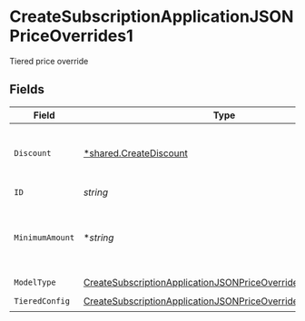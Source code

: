 # CreateSubscriptionApplicationJSONPriceOverrides1

Tiered price override


## Fields

| Field                                                                                                                                                   | Type                                                                                                                                                    | Required                                                                                                                                                | Description                                                                                                                                             | Example                                                                                                                                                 |
| ------------------------------------------------------------------------------------------------------------------------------------------------------- | ------------------------------------------------------------------------------------------------------------------------------------------------------- | ------------------------------------------------------------------------------------------------------------------------------------------------------- | ------------------------------------------------------------------------------------------------------------------------------------------------------- | ------------------------------------------------------------------------------------------------------------------------------------------------------- |
| `Discount`                                                                                                                                              | [*shared.CreateDiscount](../../models/shared/creatediscount.md)                                                                                         | :heavy_minus_sign:                                                                                                                                      | The subscription's override discount for this price.                                                                                                    |                                                                                                                                                         |
| `ID`                                                                                                                                                    | *string*                                                                                                                                                | :heavy_check_mark:                                                                                                                                      | price_id                                                                                                                                                | 2dbSXs47wDkmtEME                                                                                                                                        |
| `MinimumAmount`                                                                                                                                         | **string*                                                                                                                                               | :heavy_minus_sign:                                                                                                                                      | The subscription's override minimum amount for this price.                                                                                              | 1.23                                                                                                                                                    |
| `ModelType`                                                                                                                                             | [CreateSubscriptionApplicationJSONPriceOverrides1ModelType](../../models/operations/createsubscriptionapplicationjsonpriceoverrides1modeltype.md)       | :heavy_check_mark:                                                                                                                                      | N/A                                                                                                                                                     | tiered                                                                                                                                                  |
| `TieredConfig`                                                                                                                                          | [CreateSubscriptionApplicationJSONPriceOverrides1TieredConfig](../../models/operations/createsubscriptionapplicationjsonpriceoverrides1tieredconfig.md) | :heavy_check_mark:                                                                                                                                      | N/A                                                                                                                                                     |                                                                                                                                                         |